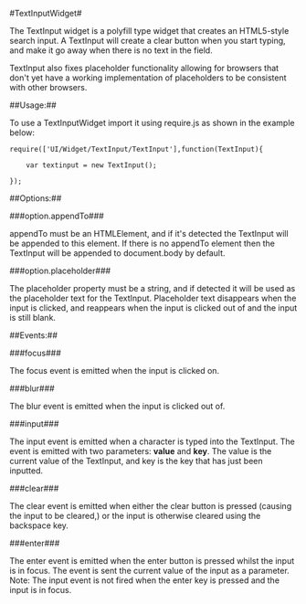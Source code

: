#TextInputWidget#

The TextInput widget is a polyfill type widget that creates an HTML5-style
search input. A TextInput will create a clear button when you start typing,
and make it go away when there is no text in the field.

TextInput also fixes placeholder functionality allowing for browsers that don't
yet have a working implementation of placeholders to be consistent with other browsers.

##Usage:##

To use a TextInputWidget import it using require.js as shown in the example below:

	require(['UI/Widget/TextInput/TextInput'],function(TextInput){
	
		var textinput = new TextInput();
	
	});

##Options:##

###option.appendTo###

appendTo must be an HTMLElement, and if it's detected the TextInput will be appended to this element.
If there is no appendTo element then the TextInput will be appended to document.body by default.

###option.placeholder###

The placeholder property must be a string, and if detected it will be used as the placeholder text for
the TextInput. Placeholder text disappears when the input is clicked, and reappears when the input is
clicked out of and the input is still blank.

##Events:##

###focus###

The focus event is emitted when the input is clicked on.

###blur###

The blur event is emitted when the input is clicked out of.

###input###

The input event is emitted when a character is typed into the TextInput. The event is emitted with two 
parameters: __value__ and __key__. The value is the current value of the TextInput, and key is the key
that has just been inputted.

###clear###

The clear event is emitted when either the clear button is pressed (causing the input to be cleared,)
or the input is otherwise cleared using the backspace key.

###enter###

The enter event is emitted when the enter button is pressed whilst the input is in focus. The event
is sent the current value of the input as a parameter. Note: The input event is not fired when the
enter key is pressed and the input is in focus.